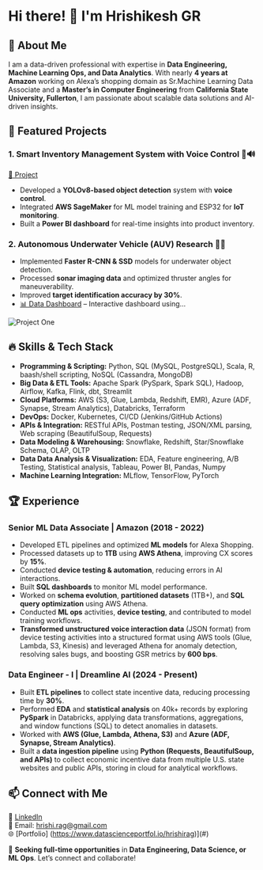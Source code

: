 # Hi there! 👋 I'm Hrishikesh GR 
## 🚀 About Me
I am a data-driven professional with expertise in **Data Engineering, Machine Learning Ops, and Data Analytics**. With nearly **4 years at Amazon** working on Alexa’s shopping domain as Sr.Machine Learning Data Associate and a **Master’s in Computer Engineering** from **California State University, Fullerton**, I am passionate about scalable data solutions and AI-driven insights.

## 📌 Featured Projects
### **1. Smart Inventory Management System with Voice Control** 🏪🔊
[🔗 Project](https://github.com/hrishii1/Smart-Inventory-Ecosystem)
- Developed a **YOLOv8-based object detection** system with **voice control**.
- Integrated **AWS SageMaker** for ML model training and ESP32 for **IoT monitoring**.
- Built a **Power BI dashboard** for real-time insights into product inventory.

### **2. Autonomous Underwater Vehicle (AUV) Research** 🤖🌊
- Implemented **Faster R-CNN & SSD** models for underwater object detection.
- Processed **sonar imaging data** and optimized thruster angles for maneuverability.
- Improved **target identification accuracy by 30%**.
- [📊 Data Dashboard](https://github.com/yourusername/data-dashboard) – Interactive dashboard using...

![Project One](https://github-readme-stats.vercel.app/api/pin/?username=yourusername&repo=project-one)


## 🔥 Skills & Tech Stack
- **Programming & Scripting:** Python, SQL (MySQL, PostgreSQL), Scala, R, baash/shell scripting, NoSQL (Cassandra, MongoDB)
- **Big Data & ETL Tools:** Apache Spark (PySpark, Spark SQL), Hadoop, Airflow, Kafka, Flink, dbt, Streamlit
- **Cloud Platforms:** AWS (S3, Glue, Lambda, Redshift, EMR), Azure (ADF, Synapse, Stream Analytics), Databricks, Terraform
- **DevOps:** Docker, Kubernetes, CI/CD (Jenkins/GitHub Actions)
- **APIs & Integration:** RESTful APIs, Postman testing, JSON/XML parsing, Web scraping (BeautifulSoup, Requests) 
- **Data Modeling & Warehousing:** Snowflake, Redshift, Star/Snowflake Schema, OLAP, OLTP
- **Data Data Analysis & Visualization:** EDA, Feature engineering, A/B Testing, Statistical analysis, Tableau, Power BI, Pandas, Numpy
- **Machine Learning Integration:** MLflow, TensorFlow, PyTorch

## 🏆 Experience
### **Senior ML Data Associate | Amazon (2018 - 2022)**
- Developed ETL pipelines and optimized **ML models** for Alexa Shopping.
- Processed datasets up to **1TB** using **AWS Athena**, improving CX scores by **15%**.
- Conducted **device testing & automation**, reducing errors in AI interactions.
- Built **SQL dashboards** to monitor ML model performance.
- Worked on **schema evolution**, **partitioned datasets** (1TB+), and **SQL query optimization** using AWS Athena.
- Conducted **ML ops** activities, **device testing**, and contributed to model training workflows.
- **Transformed unstructured voice interaction data** (JSON format) from device testing activities into a structured format using AWS tools (Glue, Lambda, S3, Kinesis) and leveraged Athena for anomaly detection, resolving sales bugs, and boosting GSR metrics by **600 bps**.


### **Data Engineer - I | Dreamline AI (2024 - Present)**
- Built **ETL pipelines** to collect state incentive data, reducing processing time by **30%**.
- Performed **EDA** and **statistical analysis** on 40k+ records by exploring **PySpark** in Databricks, applying data transformations, aggregations, and window functions (SQL) to detect anomalies in datasets.
- Worked with **AWS (Glue, Lambda, Athena, S3)** and **Azure (ADF, Synapse, Stream Analytics)**.
- Built a **data ingestion pipeline** using **Python (Requests, BeautifulSoup, and APIs)** to collect economic incentive data from multiple U.S. state websites and public APIs, storing in cloud for analytical workflows.


## 📫 Connect with Me
🔗 [LinkedIn](https://www.linkedin.com/in/hrishikeshgr)  
💌 Email: hrishi.rag@gmail.com  
🌐 [Portfolio] (https://www.datascienceportfol.io/hrishirag)](#)

📢 **Seeking full-time opportunities** in **Data Engineering, Data Science, or ML Ops**. Let’s connect and collaborate!


